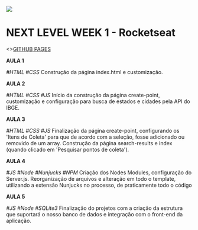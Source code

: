 ![](https://raphael-gc.github.io/ecoleta/public/assets/logo.svg)
# NEXT LEVEL WEEK 1 - Rocketseat

<>[GITHUB PAGES](https://raphael-gc.github.io/ecoleta/src/views/index.html)

**AULA 1**

*#HTML #CSS*
Construção da página index.html e customização.

**AULA 2** 

*#HTML #CSS #JS*
Início da construção da página create-point, customização e configuração para busca de estados e cidades pela API do IBGE.

**AULA 3** 

*#HTML #CSS #JS*
Finalização da página create-point, configurando os 'Itens de Coleta' para que de acordo com a seleção, fosse adicionado ou removido de um array. Construção da página search-results e index (quando clicado em 'Pesquisar pontos de coleta').

**AULA 4** 

*#JS #Node #Nunjucks #NPM*
Criação dos Nodes Modules, configuração do Server.js. Reorganização de arquivos e  alteração em todo o template,  utilizando a extensão Nunjucks no processo, de praticamente todo o código

**AULA 5** 

*#JS #Node #SQLite3*
Finalização do projetos com a criação da estrutura que suportará o nosso banco de dados e integração com o front-end da aplicação.
